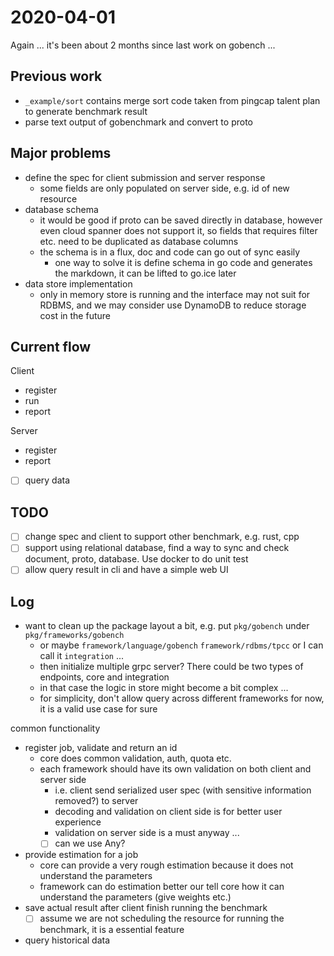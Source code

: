 # 2020-04-01 

Again ... it's been about 2 months since last work on gobench ...

## Previous work

- `_example/sort` contains merge sort code taken from pingcap talent plan to generate benchmark result
- parse text output of gobenchmark and convert to proto

## Major problems

- define the spec for client submission and server response
  - some fields are only populated on server side, e.g. id of new resource
- database schema
  - it would be good if proto can be saved directly in database, however even cloud spanner does not support it, so fields that requires filter etc. need to be duplicated as database columns
  - the schema is in a flux, doc and code can go out of sync easily
    - one way to solve it is define schema in go code and generates the markdown, it can be lifted to go.ice later
- data store implementation
  - only in memory store is running and the interface may not suit for RDBMS, and we may consider use DynamoDB to reduce storage cost in the future

## Current flow

Client

- register
- run
- report

Server

- register
- report
- [ ] query data  

## TODO

- [ ] change spec and client to support other benchmark, e.g. rust, cpp 
- [ ] support using relational database, find a way to sync and check document, proto, database. Use docker to do unit test
- [ ] allow query result in cli and have a simple web UI

## Log

- want to clean up the package layout a bit, e.g. put `pkg/gobench` under `pkg/frameworks/gobench`
  - or maybe `framework/language/gobench` `framework/rdbms/tpcc` or I can call it `integration` ...
  - then initialize multiple grpc server? There could be two types of endpoints, core and integration
  - in that case the logic in store might become a bit complex ...
  - for simplicity, don't allow query across different frameworks for now, it is a valid use case for sure

common functionality

- register job, validate and return an id
  - core does common validation, auth, quota etc.
  - each framework should have its own validation on both client and server side
    - i.e. client send serialized user spec (with sensitive information removed?) to server
    - decoding and validation on client side is for better user experience
    - validation on server side is a must anyway ...
    - [ ] can we use Any?
- provide estimation for a job
  - core can provide a very rough estimation because it does not understand the parameters
  - framework can do estimation better our tell core how it can understand the parameters (give weights etc.)
- save actual result after client finish running the benchmark
  - [ ] assume we are not scheduling the resource for running the benchmark, it is a essential feature
- query historical data